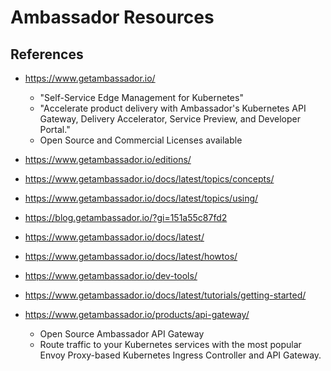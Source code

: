 
# Ambassador Resources


## References
- https://www.getambassador.io/
  + "Self-Service Edge Management for Kubernetes"
  + "Accelerate product delivery with Ambassador's Kubernetes API Gateway, Delivery Accelerator, Service Preview, and Developer Portal."
  + Open Source and Commercial Licenses available

- https://www.getambassador.io/editions/
  
- https://www.getambassador.io/docs/latest/topics/concepts/

- https://www.getambassador.io/docs/latest/topics/using/

- https://blog.getambassador.io/?gi=151a55c87fd2

- https://www.getambassador.io/docs/latest/

- https://www.getambassador.io/docs/latest/howtos/

- https://www.getambassador.io/dev-tools/

- https://www.getambassador.io/docs/latest/tutorials/getting-started/

- https://www.getambassador.io/products/api-gateway/
  + Open Source Ambassador API Gateway
  + Route traffic to your Kubernetes services with the most popular Envoy Proxy-based Kubernetes Ingress Controller and API Gateway.
